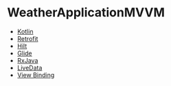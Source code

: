 # WeatherApplicationMVVM


* [Kotlin] 
* [Retrofit] 
* [Hilt] 
* [Glide] 
* [RxJava] 
* [LiveData] 
* [View Binding] 


[Kotlin]: <https://kotlinlang.org/>
[Retrofit]: <https://square.github.io/retrofit//>
[Glide]: <https://github.com/bumptech/glide/>
[RxJava]: <https://github.com/ReactiveX/RxJava/>
[LiveData]: <https://developer.android.com/topic/libraries/architecture/livedata/>
[View Binding]: <https://developer.android.com/topic/libraries/view-binding/>
[Hilt]: <https://developer.android.com/training/dependency-injection/hilt-android/>
